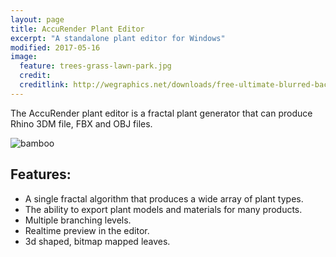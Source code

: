 ```yaml
---
layout: page
title: AccuRender Plant Editor
excerpt: "A standalone plant editor for Windows"
modified: 2017-05-16
image:
  feature: trees-grass-lawn-park.jpg
  credit: 
  creditlink: http://wegraphics.net/downloads/free-ultimate-blurred-background-pack/
---
```


The AccuRender plant editor is a fractal plant generator that can produce Rhino 3DM file, FBX and OBJ files. 

![bamboo]({{site.url}}/images/bamboo.jpg)

## Features:

* A single fractal algorithm that produces a wide array of plant types.
* The ability to export plant models and materials for many products.
* Multiple branching levels.
* Realtime preview in the editor.
* 3d shaped, bitmap mapped leaves.


[^1]: Example: *domain.com/category-name/post-title*